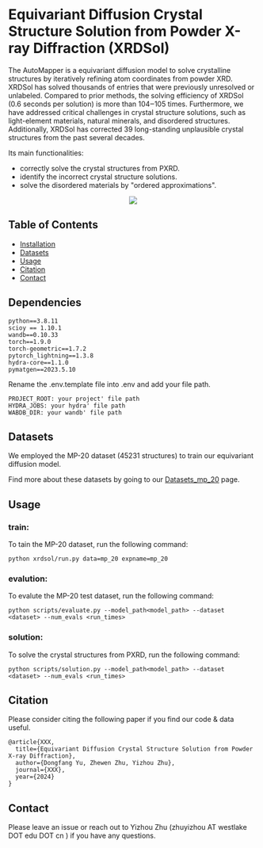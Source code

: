  
# Equivariant Diffusion Crystal Structure Solution from Powder X-ray Diffraction (XRDSol)

The AutoMapper is a equivariant diffusion model to solve crystalline structures by iteratively refining atom coordinates from powder XRD. XRDSol has solved thousands of entries that were previously unresolved or unlabeled. Compared to prior methods, the solving efficiency of XRDSol (0.6 seconds per solution) is more than 104‒105 times. Furthermore, we have addressed critical challenges in crystal structure solutions, such as light-element materials, natural minerals, and disordered structures. Additionally, XRDSol has corrected 39 long-standing unplausible crystal structures from the past several decades. 

Its main functionalities:

- correctly solve the crystal structures from PXRD.
- identify the incorrect crystal structure solutions.
- solve the disordered materials by "ordered approximations".


<p align="center">
  <img src="phasemapy/figures\overview of xrdsol.jpg" /> 
</p>



## Table of Contents

- [Installation](#installation)
- [Datasets](#datasets)
- [Usage](#usage)
- [Citation](#citation)
- [Contact](#contact)

## Dependencies

```
python==3.8.11
scioy == 1.10.1
wandb==0.10.33
torch==1.9.0
torch-geometric==1.7.2
pytorch_lightning==1.3.8
hydra-core==1.1.0
pymatgen==2023.5.10
```
Rename the .env.template file into .env and add your file path.
```
PROJECT_ROOT: your project' file path
HYDRA_JOBS: your hydra' file path
WABDB_DIR: your wandb' file path
```

## Datasets

We employed the MP-20 dataset (45231 structures) to train our equivariant diffusion model.

Find more about these datasets by going to our [Datasets_mp_20]("data/mp_20) page.

## Usage
### train:

To tain the MP-20 dataset, run the following command:

```
python xrdsol/run.py data=mp_20 expname=mp_20
```
### evalution:

To evalute the MP-20 test dataset, run the following command:

```
python scripts/evaluate.py --model_path<model_path> --dataset <dataset> --num_evals <run_times>
```
### solution:

To solve the crystal structures from PXRD, run the following command:

```
python scripts/solution.py --model_path<model_path> --dataset <dataset> --num_evals <run_times>
```


## Citation

Please consider citing the following paper if you find our code & data useful.

```
@article{XXX,
  title={Equivariant Diffusion Crystal Structure Solution from Powder X-ray Diffraction},
  author={Dongfang Yu, Zhewen Zhu, Yizhou Zhu},
  journal={XXX},
  year={2024}
}
```

## Contact

Please leave an issue or reach out to Yizhou Zhu (zhuyizhou AT westlake DOT edu DOT cn ) if you have any questions.
